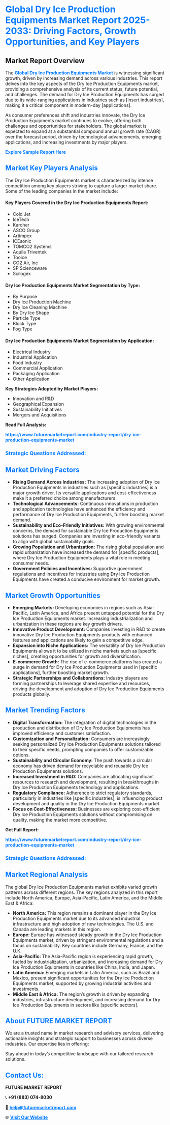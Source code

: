 <h1 style="color: #007BFF;">Global Dry Ice Production Equipments Market Report 2025-2033: Driving Factors, Growth Opportunities, and Key Players</h1>

<section id="overview">
<h2>Market Report Overview</h2>
<p>The <a href="https://www.futuremarketreport.com/industry-report/dry-ice-production-equipments-market" style="color: #007BFF; text-decoration: none;"><strong>Global Dry Ice Production Equipments Market</strong></a> is witnessing significant growth, driven by increasing demand across various industries. This report delves into the key aspects of the Dry Ice Production Equipments market, providing a comprehensive analysis of its current status, future potential, and challenges. The demand for Dry Ice Production Equipments has surged due to its wide-ranging applications in industries such as [insert industries], making it a critical component in modern-day [applications].</p>
<p>As consumer preferences shift and industries innovate, the Dry Ice Production Equipments market continues to evolve, offering both challenges and opportunities for stakeholders. The global market is expected to expand at a substantial compound annual growth rate (CAGR) over the forecast period, driven by technological advancements, emerging applications, and increasing investments by major players.</p>
</section>

<section id="overview">
<p><a href="https://www.futuremarketreport.com/request-sample/reportId=97797" style="color: #007BFF; text-decoration: none;"><strong>Explore Sample Report Here</strong></a></p>
</section>

<section id="key-players">
<h2 style="color: #007BFF;">Market Key Players Analysis</h2>
<p>The Dry Ice Production Equipments market is characterized by intense competition among key players striving to capture a larger market share. Some of the leading companies in the market include:</p>
<h4>Key Players Covered in the Dry Ice Production Equipments Report:</h4>
<ul><li>Cold Jet</li><li>IceTech</li><li>Karcher</li><li>ASCO Group</li><li>Artimpex</li><li>ICEsonic</li><li>TOMCO2 Systems</li><li>Aquila Triventek</li><li>Tooice</li><li>CO2 Air, Inc</li><li>SP Scienceware</li><li>Scilogex</li></ul>
<h4>Dry Ice Production Equipments Market Segmentation by Type:</h4>
<ul><li>By Purpose</li><li>Dry Ice Production Machine</li><li>Dry Ice Cleaning Machine</li><li>By Dry Ice Shape</li><li>Particle Type</li><li>Block Type</li><li>Fog Type</li></ul>

<h4>Dry Ice Production Equipments Market Segmentation by Application:</h4>
<ul><li>Electrical Industry</li><li>Industrial Application</li><li>Food Industry</li><li>Commercial Application</li><li>Packaging Application</li><li>Other Application</li></ul>
<p><strong>Key Strategies Adopted by Market Players:</strong></p>
<ul>
<li>Innovation and R&D</li>
<li>Geographical Expansion</li>
<li>Sustainability Initiatives</li>
<li>Mergers and Acquisitions</li>
</ul>
</section>

<section>
<p><strong>Read Full Analysis: </strong></p><a href="https://www.futuremarketreport.com/industry-report/dry-ice-production-equipments-market" style="color: #007BFF; text-decoration: none;"><strong>https://www.futuremarketreport.com/industry-report/dry-ice-production-equipments-market</strong></a>
<h3 style="color: #007BFF;">Strategic Questions Addressed:</h3>
</section>

<section id="driving-factors">
<h2 style="color: #007BFF;">Market Driving Factors</h2>
<ul>
<li><strong>Rising Demand Across Industries:</strong> The increasing adoption of Dry Ice Production Equipments in industries such as [specific industries] is a major growth driver. Its versatile applications and cost-effectiveness make it a preferred choice among manufacturers.</li>
<li><strong>Technological Advancements:</strong> Continuous innovations in production and application technologies have enhanced the efficiency and performance of Dry Ice Production Equipments, further boosting market demand.</li>
<li><strong>Sustainability and Eco-Friendly Initiatives:</strong> With growing environmental concerns, the demand for sustainable Dry Ice Production Equipments solutions has surged. Companies are investing in eco-friendly variants to align with global sustainability goals.</li>
<li><strong>Growing Population and Urbanization:</strong> The rising global population and rapid urbanization have increased the demand for [specific products], where Dry Ice Production Equipments plays a vital role in meeting consumer needs.</li>
<li><strong>Government Policies and Incentives:</strong> Supportive government regulations and incentives for industries using Dry Ice Production Equipments have created a conducive environment for market growth.</li>
</ul>
</section>

<section id="growth-opportunities">
<h2 style="color: #007BFF;">Market Growth Opportunities</h2>
<ul>
<li><strong>Emerging Markets:</strong> Developing economies in regions such as Asia-Pacific, Latin America, and Africa present untapped potential for the Dry Ice Production Equipments market. Increasing industrialization and urbanization in these regions are key growth drivers.</li>
<li><strong>Innovative Product Development:</strong> Companies investing in R&D to create innovative Dry Ice Production Equipments products with enhanced features and applications are likely to gain a competitive edge.</li>
<li><strong>Expansion into Niche Applications:</strong> The versatility of Dry Ice Production Equipments allows it to be utilized in niche markets such as [specific niches], creating opportunities for growth and diversification.</li>
<li><strong>E-commerce Growth:</strong> The rise of e-commerce platforms has created a surge in demand for Dry Ice Production Equipments used in [specific applications], further boosting market growth.</li>
<li><strong>Strategic Partnerships and Collaborations:</strong> Industry players are forming partnerships to leverage shared expertise and resources, driving the development and adoption of Dry Ice Production Equipments products globally.</li>
</ul>
</section>

<section id="trending-factors">
<h2 style="color: #007BFF;">Market Trending Factors</h2>
<ul>
<li><strong>Digital Transformation:</strong> The integration of digital technologies in the production and distribution of Dry Ice Production Equipments has improved efficiency and customer satisfaction.</li>
<li><strong>Customization and Personalization:</strong> Consumers are increasingly seeking personalized Dry Ice Production Equipments solutions tailored to their specific needs, prompting companies to offer customizable options.</li>
<li><strong>Sustainability and Circular Economy:</strong> The push towards a circular economy has driven demand for recyclable and reusable Dry Ice Production Equipments solutions.</li>
<li><strong>Increased Investment in R&D:</strong> Companies are allocating significant resources to research and development, resulting in breakthroughs in Dry Ice Production Equipments technology and applications.</li>
<li><strong>Regulatory Compliance:</strong> Adherence to strict regulatory standards, particularly in industries like [specific industries], is influencing product development and quality in the Dry Ice Production Equipments market.</li>
<li><strong>Focus on Cost-Effectiveness:</strong> Businesses are exploring cost-efficient Dry Ice Production Equipments solutions without compromising on quality, making the market more competitive.</li>
</ul>
</section>

<section>
<p><strong>Get Full Report: </strong></p><a href="https://www.futuremarketreport.com/industry-report/dry-ice-production-equipments-market" style="color: #007BFF; text-decoration: none;"><strong>https://www.futuremarketreport.com/industry-report/dry-ice-production-equipments-market</strong></a>
<h3 style="color: #007BFF;">Strategic Questions Addressed:</h3>
</section>


<section id="regional-analysis">
<h2 style="color: #007BFF;">Market Regional Analysis</h2>
<p>The global Dry Ice Production Equipments market exhibits varied growth patterns across different regions. The key regions analyzed in this report include North America, Europe, Asia-Pacific, Latin America, and the Middle East & Africa:</p>
<ul>
<li><strong>North America:</strong> This region remains a dominant player in the Dry Ice Production Equipments market due to its advanced industrial infrastructure and high adoption of new technologies. The U.S. and Canada are leading markets in this region.</li>
<li><strong>Europe:</strong> Europe has witnessed steady growth in the Dry Ice Production Equipments market, driven by stringent environmental regulations and a focus on sustainability. Key countries include Germany, France, and the U.K.</li>
<li><strong>Asia-Pacific:</strong> The Asia-Pacific region is experiencing rapid growth, fueled by industrialization, urbanization, and increasing demand for Dry Ice Production Equipments in countries like China, India, and Japan.</li>
<li><strong>Latin America:</strong> Emerging markets in Latin America, such as Brazil and Mexico, present significant opportunities for the Dry Ice Production Equipments market, supported by growing industrial activities and investments.</li>
<li><strong>Middle East & Africa:</strong> The region’s growth is driven by expanding industries, infrastructure development, and increasing demand for Dry Ice Production Equipments in sectors like [specific sectors].</li>
</ul>
</section>

<footer>
<h2 style="color: #007BFF;">About FUTURE MARKET REPORT</h2>
<p>We are a trusted name in market research and advisory services, delivering actionable insights and strategic support to businesses across diverse industries. Our expertise lies in offering:</p>

<p>Stay ahead in today’s competitive landscape with our tailored research solutions.</p>

<h2 style="color: #007BFF;">Contact Us:</h2>
<p><strong>FUTURE MARKET REPORT</strong></p>
<p>📞 <strong>+91 (883) 074-8030</strong></p>
<p>📧 <strong><a href="mailto:help@futuremarketreport.com" style="color: #007BFF;">help@futuremarketreport.com</a></strong></p>
<p>🌐 <strong><a href="https://www.futuremarketreport.com/" style="color: #007BFF;">Visit Our Website</a></strong></p>
</footer>